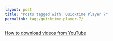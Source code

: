 ```yaml
---
layout: post
title: "Posts tagged with: Quicktime Player 7"
permalink: tags/quicktime-player-7/
---
```

[How to download videos from YouTube](/2011/08/how-to-download-videos-from-youtube)
